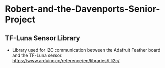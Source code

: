 # Robert-and-the-Davenports-Senior-Project


## TF-Luna Sensor Library
 - Library used for I2C communication between the Adafruit Feather board and the TF-Luna sensor.
	https://www.arduino.cc/reference/en/libraries/tfli2c/